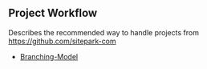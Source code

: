 ## Project Workflow

Describes the recommended way to handle projects from https://github.com/sitepark-com

* [Branching-Model](branching-model.md)
